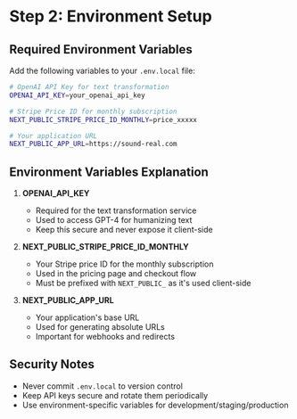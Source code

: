 # Step 2: Environment Setup

## Required Environment Variables

Add the following variables to your `.env.local` file:

```bash
# OpenAI API Key for text transformation
OPENAI_API_KEY=your_openai_api_key

# Stripe Price ID for monthly subscription
NEXT_PUBLIC_STRIPE_PRICE_ID_MONTHLY=price_xxxxx

# Your application URL
NEXT_PUBLIC_APP_URL=https://sound-real.com
```

## Environment Variables Explanation

1. **OPENAI_API_KEY**
   - Required for the text transformation service
   - Used to access GPT-4 for humanizing text
   - Keep this secure and never expose it client-side

2. **NEXT_PUBLIC_STRIPE_PRICE_ID_MONTHLY**
   - Your Stripe price ID for the monthly subscription
   - Used in the pricing page and checkout flow
   - Must be prefixed with `NEXT_PUBLIC_` as it's used client-side

3. **NEXT_PUBLIC_APP_URL**
   - Your application's base URL
   - Used for generating absolute URLs
   - Important for webhooks and redirects

## Security Notes

- Never commit `.env.local` to version control
- Keep API keys secure and rotate them periodically
- Use environment-specific variables for development/staging/production 